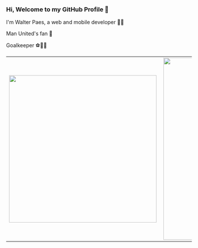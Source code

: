 ### Hi, Welcome to my GitHub Profile 👋
<p>I'm Walter Paes, a web and mobile developer 👨‍💻</p>
<p>Man United's fan 🔴</p>
<p>Goalkeeper ⚽🧤🥅</p>

<center>
<table>
    <tr>
        <td><img width="400px" align="left" src="https://github-readme-stats.vercel.app/api/top-langs/?username=WalterPaes&hide=html&layout=compact&theme=buefy" /></td>
        <td><img width="495px" align="left" src="https://github-readme-stats.vercel.app/api?username=WalterPaes&theme=buefy"/></td>
    </tr>   
</table>
</center>
